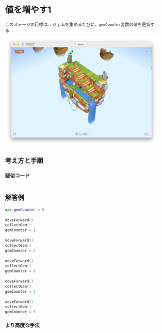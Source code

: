 # 値を増やす1

このステージの目標は...
ジェムを集めるたびに、`gemCounter`変数の値を更新する

![値を増やす1](./Images/値を増やす1.png)



## 考え方と手順

### 疑似コード

```
```

## 解答例

```swift
var gemCounter = 0

moveForward() 
collectGem()
gemCounter = 1

moveForward() 
collectGem()
gemCounter = 2

moveForward() 
collectGem()
gemCounter = 3

moveForward() 
collectGem()
gemCounter = 4

moveForward() 
collectGem()
gemCounter = 5
```

### より高度な手法

```swift
```